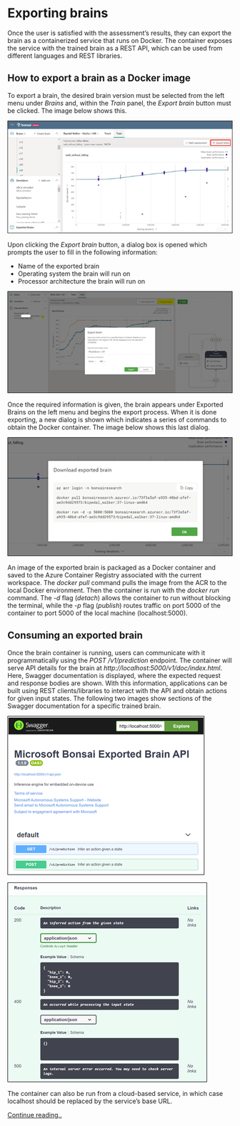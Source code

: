# Exporting brains

Once the user is satisfied with the assessment’s results, they can export the brain as a containerized service that runs on Docker. The container exposes the service with the trained brain as a REST API, which can be used from different languages and REST libraries.

## How to export a brain as a Docker image
To export a brain, the desired brain version must be selected from the left menu under *Brains* and, within the *Train* panel, the *Export brain* button must be clicked. The image below shows this.

![](images/Picture1.png)

Upon clicking the *Export brain* button, a dialog box is opened which prompts the user to fill in the following information:
* Name of the exported brain
* Operating system the brain will run on
* Processor architecture the brain will run on

![](images/Picture2.png)

Once the required information is given, the brain appears under Exported Brains on the left menu and begins the export process. When it is done exporting, a new dialog is shown which indicates a series of commands to obtain the Docker container. The image below shows this last dialog.

![](images/Picture3.png)

An image of the exported brain is packaged as a Docker container and saved to the Azure Container Registry associated with the current workspace. The *docker pull* command pulls the image from the ACR to the local Docker environment. Then the container is run with the *docker run* command. The *-d* flag (*detach*) allows the container to run without blocking the terminal, while the *-p* flag (*publish*) routes traffic on port 5000 of the container to port 5000 of the local machine (localhost:5000).

## Consuming an exported brain
Once the brain container is running, users can communicate with it programmatically using the *POST /v1/prediction* endpoint. The container will serve API details for the brain at *http://localhost:5000/v1/doc/index.html*. Here, Swagger documentation is displayed, where the expected request and response bodies are shown. With this information, applications can be built using REST clients/libraries to interact with the API and obtain actions for given input states. The following two images show sections of the Swagger documentation for a specific trained brain.

![](images/Picture4.png)

![](images/Picture5.png)

The container can also be run from a cloud-based service, in which case localhost should be replaced by the service’s base URL. 

[Continue reading..](../06-explored-scenarios/README.md)
